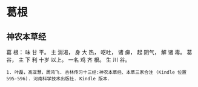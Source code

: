 # 葛根

## 神农本草经

葛 根： 味 甘 平。 主 消渴， 身 大 热， 呕吐， 诸 痹， 起 阴气， 解 诸 毒。 葛 谷， 主 下 利 十岁 以上。 一名 鸡 齐 根。 生 川 谷。


```{seealso}
1. 叶磊，高亚慧，周鸿飞. 杏林传习十三经:神农本草经、本草三家合注 (Kindle 位置 595-596). 河南科学技术出版社. Kindle 版本. 
```